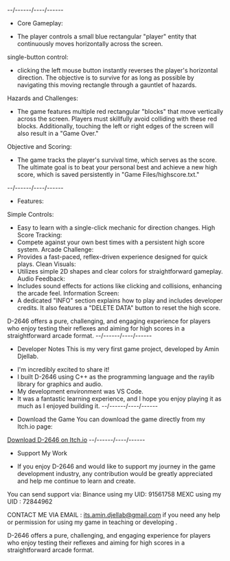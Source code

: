 --/------/----/------

* Core Gameplay: 

- The player controls a small blue rectangular "player" entity that continuously moves horizontally across the screen. 

single-button control:
- clicking the left mouse button instantly reverses the player's horizontal direction. The objective is to survive for as long as possible by navigating this moving rectangle through a gauntlet of hazards.

Hazards and Challenges:
- The game features multiple red rectangular "blocks" that move vertically across the screen. Players must skillfully avoid colliding with these red blocks. Additionally, touching the left or right edges of the screen will also result in a "Game Over."

Objective and Scoring:
- The game tracks the player's survival time, which serves as the score. The ultimate goal is to beat your personal best and achieve a new high score, which is saved persistently in "Game Files/highscore.txt."

--/------/----/------

* Features:

Simple Controls:
- Easy to learn with a single-click mechanic for direction changes.
High Score Tracking:
- Compete against your own best times with a persistent high score system.
Arcade Challenge:
- Provides a fast-paced, reflex-driven experience designed for quick plays.
Clean Visuals:
- Utilizes simple 2D shapes and clear colors for straightforward gameplay.
Audio Feedback:
- Includes sound effects for actions like clicking and collisions, enhancing the arcade feel.
Information Screen:
- A dedicated "INFO" section explains how to play and includes developer credits. It also features a "DELETE DATA" button to reset the high score.

D-2646 offers a pure, challenging, and engaging experience for players who enjoy testing their reflexes and aiming for high scores in a straightforward arcade format.
--/------/----/------

* Developer Notes
This is my very first game project, developed by Amin Djellab.
- I'm incredibly excited to share it!
- I built D-2646 using C++ as the programming language and the raylib library for graphics and audio.
- My development environment was VS Code.
- It was a fantastic learning experience, and I hope you enjoy playing it as much as I enjoyed building it.
--/------/----/------
  
* Download the Game
You can download the game directly from my Itch.io page:

[Download D-2646 on Itch.io](https://amin-djellab.itch.io/d-2646)
--/------/----/------

* Support My Work
- If you enjoy D-2646 and would like to support my journey in the game development industry, any contribution would be greatly appreciated and help me continue to learn and create.

You can send support via: 
Binance using my UID: 91561758
MEXC using my UID : 72844962

CONTACT ME VIA EMAIL : its.amin.djellab@gmail.com if you need any help or permission for using my game in teaching or developing . 

D-2646 offers a pure, challenging, and engaging experience for players who enjoy testing their reflexes and aiming for high scores in a straightforward arcade format.
